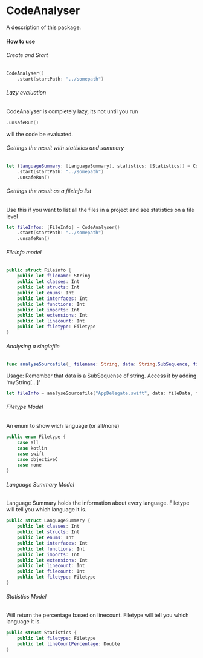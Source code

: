 # CodeAnalyser

A description of this package.

#### How to use

###### Create and Start

```swift
CodeAnalyser()
	.start(startPath: "../somepath")
```

###### Lazy evaluation
CodeAnalyser is completely lazy, its not until you run
```swift
.unsafeRun()
```
will the code be evaluated. 
	

###### Gettings the result with statistics and summary

```swift
let (languageSummary: [LanguageSummary], statistics: [Statistics]) = CodeAnalyser()
	.start(startPath: "../somepath")
	.unsafeRun()
```


###### Gettings the result as a fileinfo list
Use this if you want to list all the files in a project and see statistics on a file level
```swift
let fileInfos: [FileInfo] = CodeAnalyser()
	.start(startPath: "../somepath")
	.unsafeRun()
```

###### FileInfo model
```swift
public struct Fileinfo {
	public let filename: String
	public let classes: Int
	public let structs: Int
	public let enums: Int
	public let interfaces: Int
	public let functions: Int
	public let imports: Int
	public let extensions: Int
	public let linecount: Int
	public let filetype: Filetype
}
```


###### Analysing a singlefile

```swift
func analyseSourcefile(_ filename: String, data: String.SubSequence, filetype: Filetype) ->IO<Fileinfo>
```
Usage:
Remember that data is a SubSequense of string. Access it by adding 'myString[...]'

```swift
let fileInfo = analyseSourcefile("AppDelegate.swift", data: fileData, filetype: .swift).unsafeRun()
```

###### Filetype Model
An enum to show wich language (or all/none)
```swift
public enum Filetype {
	case all
	case kotlin
	case swift
	case objectiveC
	case none
}
```

###### Language Summary Model
Language Summary holds the information about every language. 
Filetype will tell you which language it is.
```swift
public struct LanguageSummary {
	public let classes: Int
	public let structs: Int
	public let enums: Int
	public let interfaces: Int
	public let functions: Int
	public let imports: Int
	public let extensions: Int
	public let linecount: Int
	public let filecount: Int
	public let filetype: Filetype
}
```

###### Statistics Model
Will return the percentage based on linecount.  Filetype will tell you which language it is.
```swift
public struct Statistics {
	public let filetype: Filetype
	public let lineCountPercentage: Double
}
```

